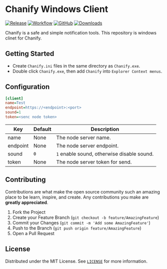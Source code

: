 # Chanify Windows Client

[![Release](https://img.shields.io/github/v/release/chanify/chanify-win?logo=github&style=flat-square)](https://github.com/chanify/chanify-win/releases/latest)
[![Workflow](https://img.shields.io/github/workflow/status/chanify/chanify-win/ci?label=build&logo=github&style=flat-square)](https://github.com/chanify/chanify-win/actions?workflow=ci)
[![GitHub](https://img.shields.io/github/license/chanify/chanify-win?style=flat-square)](LICENSE)
[![Downloads](https://img.shields.io/github/downloads/chanify/chanify-win/total?style=flat-square)](https://github.com/chanify/chanify-win/releases/latest)

Chanify is a safe and simple notification tools. This repository is windows clinet for Chanify.

## Getting Started

- Create `Chanify.ini` files in the same directory as `Chanify.exe`.
- Double click `Chanify.exe`, then add `Chanify` into `Explorer Context menus`.

## Configuration

```ini
[client]
name=Test
endpoint=https://<endpoint>:<port>
sound=1
token=<senc node token>
```

| Key      | Default | Description                                 |
| -------- | ------- | ------------------------------------------- |
| name     | None    | The node server name.                       |
| endpoint | None    | The node server endpoint.                   |
| sound    | `0`     | `1` enable sound, otherwise disable sound.  |
| token    | None    | The node server token for send.             |

## Contributing

Contributions are what make the open source community such an amazing place to be learn, inspire, and create. Any contributions you make are **greatly appreciated**.

1. Fork the Project
2. Create your Feature Branch (`git checkout -b feature/AmazingFeature`)
3. Commit your Changes (`git commit -m 'Add some AmazingFeature'`)
4. Push to the Branch (`git push origin feature/AmazingFeature`)
5. Open a Pull Request

## License

Distributed under the MIT License. See [`LICENSE`](LICENSE) for more information.
